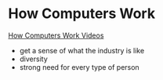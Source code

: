 # How Computers Work

[How Computers Work Videos](https://www.youtube.com/playlist?list=PLzdnOPI1iJNcsRwJhvksEo1tJqjIqWbN-)

- get a sense of what the industry is like
- diversity
- strong need for every type of person